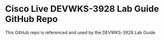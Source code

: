 
# Cisco Live DEVWKS-3928 Lab Guide GitHub Repo

This GitHub repo is referenced and used by the DEVWKS-3928 Lab Guide
